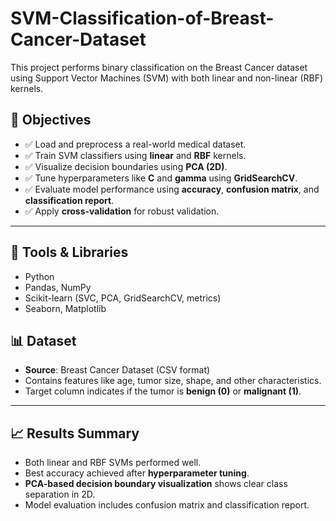 # SVM-Classification-of-Breast-Cancer-Dataset
This project performs binary classification on the Breast Cancer dataset using Support Vector Machines (SVM) with both linear and non-linear (RBF) kernels.


## 📌 Objectives

- ✅ Load and preprocess a real-world medical dataset.
- ✅ Train SVM classifiers using **linear** and **RBF** kernels.
- ✅ Visualize decision boundaries using **PCA (2D)**.
- ✅ Tune hyperparameters like **C** and **gamma** using **GridSearchCV**.
- ✅ Evaluate model performance using **accuracy**, **confusion matrix**, and **classification report**.
- ✅ Apply **cross-validation** for robust validation.

---

## 🧰 Tools & Libraries

- Python
- Pandas, NumPy
- Scikit-learn (SVC, PCA, GridSearchCV, metrics)
- Seaborn, Matplotlib

## 📊 Dataset

- **Source**: Breast Cancer Dataset (CSV format)
- Contains features like age, tumor size, shape, and other characteristics.
- Target column indicates if the tumor is **benign (0)** or **malignant (1)**.

---
## 📈 Results Summary

- Both linear and RBF SVMs performed well.
- Best accuracy achieved after **hyperparameter tuning**.
- **PCA-based decision boundary visualization** shows clear class separation in 2D.
- Model evaluation includes confusion matrix and classification report.
